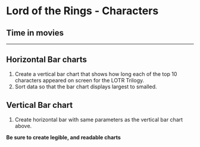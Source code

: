 # Lord of the Rings - Characters 
## Time in movies
---

## Horizontal Bar charts
1. Create a vertical bar chart that shows how long each of the top 10 characters appeared on screen for the LOTR Trilogy.
2. Sort data so that the bar chart displays largest to smalled.

## Vertical Bar chart
1. Create horizontal bar with same parameters as the vertical bar chart above.


**Be sure to create legible, and readable charts**